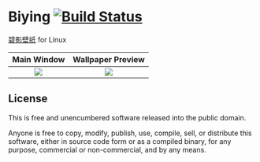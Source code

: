 # Biying [![Build Status](https://travis-ci.com/iovxw/biying.svg?branch=master)](https://travis-ci.com/iovxw/biying)

[碧影壁纸](https://www.microsoft.com/store/apps/9nblggh6cxp8) for Linux

|      Main Window      |     Wallpaper Preview    |
:----------------------:|:-------------------------:
![](screenshot_main.png)|![](screenshot_preview.png)

## License

This is free and unencumbered software released into the public domain.

Anyone is free to copy, modify, publish, use, compile, sell, or distribute this software, either in source code form or as a compiled binary, for any purpose, commercial or non-commercial, and by any means.
